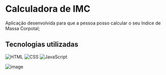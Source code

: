 # Calculadora de IMC

Aplicação desenvolvida para que a pessoa posso calcular o seu Indice de Massa Corpotal;

## Tecnologias utilizadas

![HTML](https://img.shields.io/badge/HTML5-E34F26?style=for-the-badge&logo=html5&logoColor=white)
![CSS](https://img.shields.io/badge/CSS3-1572B6?style=for-the-badge&logo=css3&logoColor=white)
![JavaScript](https://img.shields.io/badge/JavaScript-323330?style=for-the-badge&logo=javascript&logoColor=F7DF1E)

![image](https://user-images.githubusercontent.com/91389303/235620196-d2adc224-93ec-4fa0-81ad-40d759a0c9d8.png)
